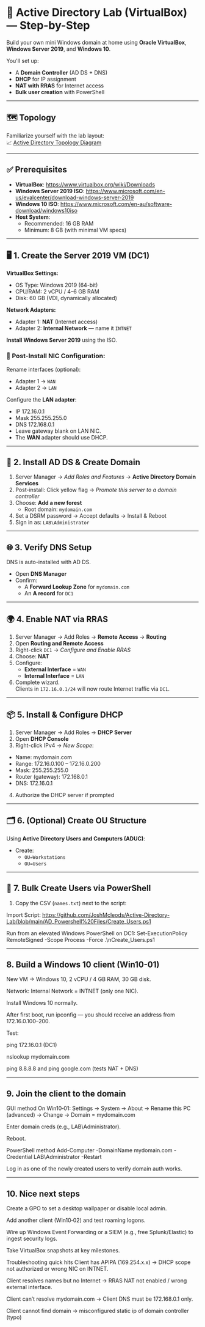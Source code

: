 # 🧱 Active Directory Lab (VirtualBox) — Step-by-Step

Build your own mini Windows domain at home using **Oracle VirtualBox**, **Windows Server 2019**, and **Windows 10**.

You'll set up:
- A **Domain Controller** (AD DS + DNS)
- **DHCP** for IP assignment
- **NAT with RRAS** for Internet access
- **Bulk user creation** with PowerShell

---

## 🗺️ Topology

Familiarize yourself with the lab layout:  
📈 [Active Directory Topology Diagram](https://github.com/JoshMcleods/Active-Directory-Lab/blob/main/Active%20Directory%20Topology%20Diagram.png)

---

## ✅ Prerequisites

- **VirtualBox**: https://www.virtualbox.org/wiki/Downloads  
- **Windows Server 2019 ISO**: https://www.microsoft.com/en-us/evalcenter/download-windows-server-2019  
- **Windows 10 ISO**: https://www.microsoft.com/en-au/software-download/windows10iso  
- **Host System**:
  - Recommended: 16 GB RAM
  - Minimum: 8 GB (with minimal VM specs)

---

## 🖥️ 1. Create the Server 2019 VM (DC1)

**VirtualBox Settings:**
- OS Type: Windows 2019 (64-bit)
- CPU/RAM: 2 vCPU / 4–6 GB RAM
- Disk: 60 GB (VDI, dynamically allocated)

**Network Adapters:**
- Adapter 1: **NAT** (Internet access)
- Adapter 2: **Internal Network** — name it `INTNET`

**Install Windows Server 2019** using the ISO.

### 🔧 Post-Install NIC Configuration:

Rename interfaces (optional):
- Adapter 1 → `WAN`
- Adapter 2 → `LAN`

Configure the **LAN adapter**:
- IP 172.16.0.1
- Mask 255.255.255.0
- DNS 172.168.0.1
- Leave gateway blank on LAN NIC.
- The **WAN** adapter should use DHCP.

---

## 🏢 2. Install AD DS & Create Domain

1. Server Manager → *Add Roles and Features* → **Active Directory Domain Services**
2. Post-install: Click yellow flag → *Promote this server to a domain controller*
3. Choose: **Add a new forest**
   - Root domain: `mydomain.com`
4. Set a DSRM password → Accept defaults → Install & Reboot
5. Sign in as: `LAB\Administrator`

---

## 🌐 3. Verify DNS Setup

DNS is auto-installed with AD DS.

- Open **DNS Manager**
- Confirm:
  - A **Forward Lookup Zone** for `mydomain.com`
  - An **A record** for `DC1`

---

## 🌍 4. Enable NAT via RRAS

1. Server Manager → Add Roles → **Remote Access** → **Routing**
2. Open **Routing and Remote Access**
3. Right-click `DC1` → *Configure and Enable RRAS*
4. Choose: **NAT**
5. Configure:
   - **External Interface** = `WAN`
   - **Internal Interface** = `LAN`
6. Complete wizard.  
Clients in `172.16.0.1/24` will now route Internet traffic via `DC1`.

---

## 📦 5. Install & Configure DHCP

1. Server Manager → Add Roles → **DHCP Server**
2. Open **DHCP Console**
3. Right-click IPv4 → *New Scope*:
- Name: mydomain.com
- Range: 172.16.0.100 – 172.16.0.200
- Mask: 255.255.255.0
- Router (gateway): 172.168.0.1
- DNS: 172.16.0.1

4. Authorize the DHCP server if prompted

---

## 🗂️ 6. (Optional) Create OU Structure

Using **Active Directory Users and Computers (ADUC)**:

- Create:
  - `OU=Workstations`
  - `OU=Users`

---

## 👥 7. Bulk Create Users via PowerShell

1. Copy the CSV (`names.txt`) next to the script:

Import Script: https://github.com/JoshMcleods/Active-Directory-Lab/blob/main/AD_Powershell%20Files/Create_Users.ps1 

Run from an elevated Windows PowerShell on DC1:
Set-ExecutionPolicy RemoteSigned -Scope Process -Force
.\nCreate_Users.ps1

---

## 8. Build a Windows 10 client (Win10-01)
New VM → Windows 10, 2 vCPU / 4 GB RAM, 30 GB disk.

Network: Internal Network = INTNET (only one NIC).

Install Windows 10 normally.

After first boot, run ipconfig — you should receive an address from 172.16.0.100–200.

Test:

ping 172.16.0.1 (DC1)

nslookup mydomain.com

ping 8.8.8.8 and ping google.com (tests NAT + DNS)

---

## 9. Join the client to the domain
GUI method
On Win10‑01: Settings → System → About → Rename this PC (advanced) → Change → Domain = mydomain.com


Enter domain creds (e.g., LAB\Administrator).


Reboot.


PowerShell method
Add-Computer -DomainName mydomain.com -Credential LAB\Administrator -Restart

Log in as one of the newly created users to verify domain auth works.

---

## 10. Nice next steps
Create a GPO to set a desktop wallpaper or disable local admin.

Add another client (Win10‑02) and test roaming logons.

Wire up Windows Event Forwarding or a SIEM (e.g., free Splunk/Elastic) to ingest security logs.

Take VirtualBox snapshots at key milestones.

Troubleshooting quick hits
Client has APIPA (169.254.x.x) → DHCP scope not authorized or wrong NIC on INTNET.

Client resolves names but no Internet → RRAS NAT not enabled / wrong external interface.

Client can’t resolve mydomain.com → Client DNS must be 172.168.0.1 only.

Client cannot find domain → misconfigured static ip of domain controller (typo)

